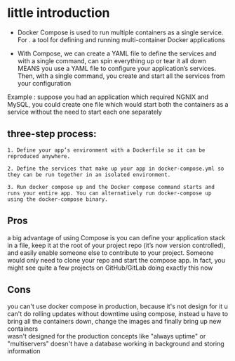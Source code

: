 # little introduction

- Docker Compose is used to run multiple containers as a single service. For .
a tool for defining and running multi-container Docker applications
 
- With Compose, we can create a YAML file to define the services and with a single command, can spin everything up or tear it all down
MEANS you use a YAML file to configure your application’s services. Then, with a single command, you create and start all the services from your configuration

Example : suppose you had an application which required NGNIX and MySQL, you could create one file which would start both the containers as a service without the need to start each one separately

## three-step process:

    1. Define your app’s environment with a Dockerfile so it can be reproduced anywhere.

    2. Define the services that make up your app in docker-compose.yml so they can be run together in an isolated environment.

    3. Run docker compose up and the Docker compose command starts and runs your entire app. You can alternatively run docker-compose up using the docker-compose binary.

## Pros

a big advantage of using Compose is you can define your application stack in a file, keep it at the root of your project repo (it’s now version controlled), and easily enable someone else to contribute to your project. Someone would only need to clone your repo and start the compose app. In fact, you might see quite a few projects on GitHub/GitLab doing exactly this now

## Cons

you can't use docker compose in production, because it's not design for it 
u can't do rolling updates without downtime using compose, instead u have to bring all the containers down, change the images and finally bring up new containers    
wasn't designed for the production concepts like "always uptime" or "multiservers"
doesn't have a database working in background and storing information